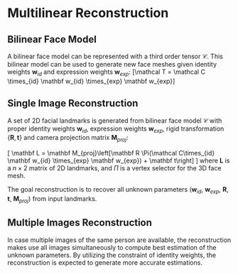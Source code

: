 # Multilinear Reconstruction

## Bilinear Face Model
A bilinear face model can be represented with a third order  tensor $\mathcal C$. This bilinear model can be used to generate new face meshes given identity weights $\mathbf w_{id}$ and expression weights $\mathbf w_{exp}$:
\[\mathcal T = \mathcal C \times_{id} \mathbf w_{id} \times_{exp} \mathbf w_{exp}\]

## Single Image Reconstruction
A set of 2D facial landmarks is generated from bilinear face model $\mathcal C$ with proper identity weights $\mathbf w_{id}$, expression weights $\mathbf w_{exp}$, rigid transformation $\{\mathbf R, \mathbf t\}$ and camera projection matrix $\mathbf M_{proj}$:

\[ \mathbf L = \mathbf M_{proj}\left[\mathbf R \Pi(\mathcal C\times_{id} \mathbf w_{id} \times_{exp} \mathbf w_{exp}) + \mathbf t\right] \]
where $\mathbf L$ is a $n\times2$ matrix of 2D landmarks, and $\Pi$ is a vertex selector for the 3D face mesh.

The goal reconstruction is to recover all unknown parameters ($\mathbf w_{id}$, $\mathbf w_{exp}$, $\mathbf R$, $\mathbf t$, $\mathbf M_{proj}$) from input landmarks.

## Multiple Images Reconstruction
In case multiple images of the same person are available, the reconstruction makes use all images simultaneously to compute best estimation of the unknown parameters. By utilizing the constraint of identity weights, the reconstruction is expected to generate more accurate estimations.
